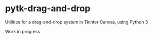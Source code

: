 # pytk-drag-and-drop
Utilities for a drag-and-drop system in Tkinter Canvas, using Python 3

Work in progress
